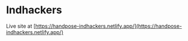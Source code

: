 # Indhackers

Live site at [https://handpose-indhackers.netlify.app/](https://handpose-indhackers.netlify.app/)
